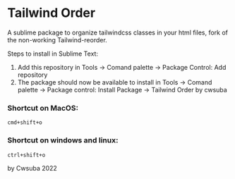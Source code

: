 # Tailwind Order

A sublime package to organize tailwindcss classes in your html files, fork of the non-working Tailwind-reorder.

Steps to install in Sublime Text:

1) Add this repository in Tools -> Comand palette -> Package Control: Add repository
2) The package should now be available to install in Tools -> Comand palette -> Package control: Install Package -> Tailwind Order by cwsuba

### Shortcut on MacOS:
``` cmd+shift+o ```
### Shortcut on windows and linux:
``` ctrl+shift+o ```

by Cwsuba 2022
